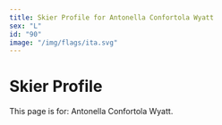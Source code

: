```yaml
---
title: Skier Profile for Antonella Confortola Wyatt
sex: "L"
id: "90"
image: "/img/flags/ita.svg" 
---
```


# Skier Profile

This page is for: Antonella Confortola Wyatt.
    